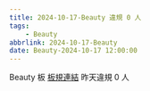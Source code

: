 ```yaml
---
title: 2024-10-17-Beauty 違規 0 人
tags:
    - Beauty
abbrlink: 2024-10-17-Beauty
date: Beauty-2024-10-17 12:00:00
---
```

Beauty 板 [板規連結](https://www.ptt.cc/bbs/Beauty/M.1630069980.A.84B.html)
昨天違規 0 人
